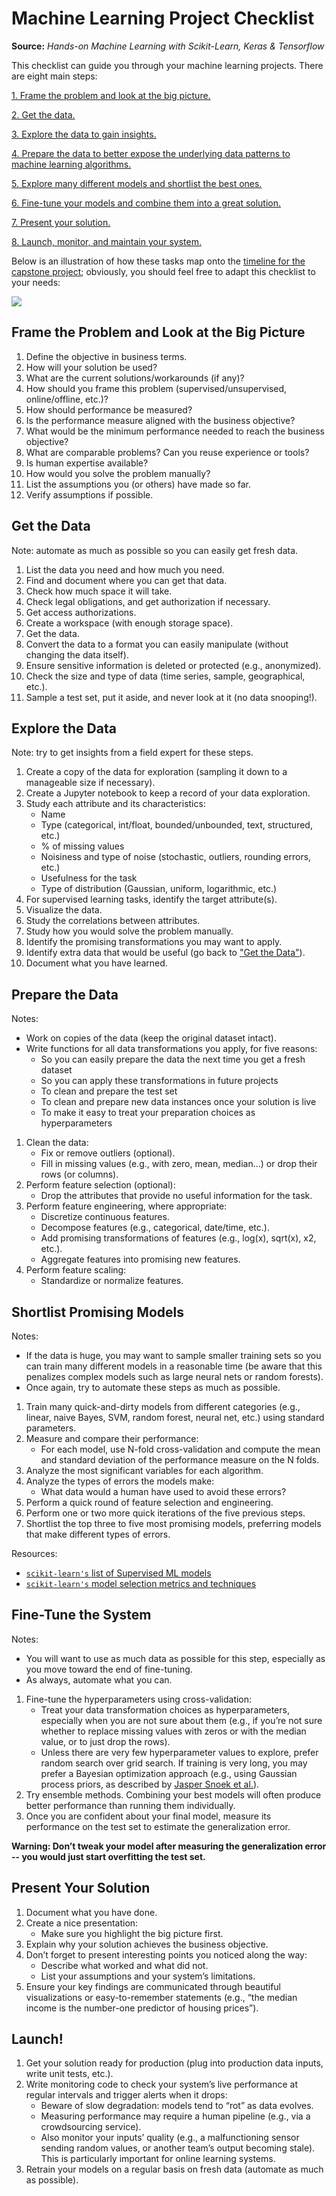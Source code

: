 # Machine Learning Project Checklist

**Source:** *Hands-on Machine Learning with Scikit-Learn, Keras & Tensorflow*

This checklist can guide you through your machine learning projects. There are eight main steps:

[1. Frame the problem and look at the big picture.](#Frame-the-Problem-and-Look-at-the-Big-Picture)

[2. Get the data.](#Get-the-Data)

[3. Explore the data to gain insights.](#Explore-the-Data)

[4. Prepare the data to better expose the underlying data patterns to machine learning algorithms.](#Prepare-the-Data)

[5. Explore many different models and shortlist the best ones.](#Shortlist-Promising-Models)

[6. Fine-tune your models and combine them into a great solution.](#Fine-Tune-the-System)

[7. Present your solution.](#Present-Your-Solution)

[8. Launch, monitor, and maintain your system.](#Launch)

Below is an illustration of how these tasks map onto the [timeline for the capstone project](https://nickmccarty.me/capstone-project-timeline); obviously, you should feel free to adapt this checklist to your needs:

![](https://raw.githubusercontent.com/flatiron-school/DS-Deloitte-07062022/main/archived/intensive/images/timeline-viz.png)

## Frame the Problem and Look at the Big Picture

1. Define the objective in business terms.
2. How will your solution be used?
3. What are the current solutions/workarounds (if any)?
4. How should you frame this problem (supervised/unsupervised, online/offline, etc.)?
5. How should performance be measured?
6. Is the performance measure aligned with the business objective?
7. What would be the minimum performance needed to reach the business objective?
8. What are comparable problems? Can you reuse experience or tools?
9. Is human expertise available?
10. How would you solve the problem manually?
11. List the assumptions you (or others) have made so far.
12. Verify assumptions if possible.

## Get the Data

Note: automate as much as possible so you can easily get fresh data.

1. List the data you need and how much you need.
2. Find and document where you can get that data.
3. Check how much space it will take.
4. Check legal obligations, and get authorization if necessary.
5. Get access authorizations.
6. Create a workspace (with enough storage space).
7. Get the data.
8. Convert the data to a format you can easily manipulate (without changing the data itself).
9. Ensure sensitive information is deleted or protected (e.g., anonymized).
10. Check the size and type of data (time series, sample, geographical, etc.).
11. Sample a test set, put it aside, and never look at it (no data snooping!).

## Explore the Data

Note: try to get insights from a field expert for these steps.

1. Create a copy of the data for exploration (sampling it down to a manageable size if necessary).
2. Create a Jupyter notebook to keep a record of your data exploration.
3. Study each attribute and its characteristics:
    * Name
    * Type (categorical, int/float, bounded/unbounded, text, structured, etc.)
    * % of missing values
    * Noisiness and type of noise (stochastic, outliers, rounding errors, etc.)
    * Usefulness for the task
    * Type of distribution (Gaussian, uniform, logarithmic, etc.)
4. For supervised learning tasks, identify the target attribute(s).
5. Visualize the data.
6. Study the correlations between attributes.
7. Study how you would solve the problem manually.
8. Identify the promising transformations you may want to apply.
9. Identify extra data that would be useful (go back to ["Get the Data"](#Get-the-Data)).
10. Document what you have learned.

## Prepare the Data

Notes:

* Work on copies of the data (keep the original dataset intact).
* Write functions for all data transformations you apply, for five reasons:
    * So you can easily prepare the data the next time you get a fresh dataset
    * So you can apply these transformations in future projects
    * To clean and prepare the test set
    * To clean and prepare new data instances once your solution is live
    * To make it easy to treat your preparation choices as hyperparameters

1. Clean the data:
    * Fix or remove outliers (optional).
    * Fill in missing values (e.g., with zero, mean, median…) or drop their rows (or columns).
2. Perform feature selection (optional):
    * Drop the attributes that provide no useful information for the task.
3. Perform feature engineering, where appropriate:
    * Discretize continuous features.
    * Decompose features (e.g., categorical, date/time, etc.).
    * Add promising transformations of features (e.g., log(x), sqrt(x), x2, etc.).
    * Aggregate features into promising new features.
4. Perform feature scaling:
    * Standardize or normalize features.

## Shortlist Promising Models

Notes:

* If the data is huge, you may want to sample smaller training sets so you can train many different models in a reasonable time (be aware that this penalizes complex models such as large neural nets or random forests).
* Once again, try to automate these steps as much as possible.

1. Train many quick-and-dirty models from different categories (e.g., linear, naive Bayes, SVM, random forest, neural net, etc.) using standard parameters.
2. Measure and compare their performance:
    * For each model, use N-fold cross-validation and compute the mean and standard deviation of the performance measure on the N folds.
3. Analyze the most significant variables for each algorithm.
4. Analyze the types of errors the models make:
    * What data would a human have used to avoid these errors?
5. Perform a quick round of feature selection and engineering.
6. Perform one or two more quick iterations of the five previous steps.
7. Shortlist the top three to five most promising models, preferring models that make different types of errors.

Resources:

* [`scikit-learn's` list of Supervised ML models](https://scikit-learn.org/stable/supervised_learning.html#supervised-learning)
* [`scikit-learn's` model selection metrics and techniques](https://scikit-learn.org/stable/model_selection.html#model-selection)

## Fine-Tune the System

Notes:

* You will want to use as much data as possible for this step, especially as you move toward the end of fine-tuning.
* As always, automate what you can.

1. Fine-tune the hyperparameters using cross-validation:
    * Treat your data transformation choices as hyperparameters, especially when you are not sure about them (e.g., if you’re not sure whether to replace missing values with zeros or with the median value, or to just drop the rows).
    * Unless there are very few hyperparameter values to explore, prefer random search over grid search. If training is very long, you may prefer a Bayesian optimization approach (e.g., using Gaussian process priors, as described by [Jasper Snoek et al.](https://arxiv.org/abs/1206.2944)).
2. Try ensemble methods. Combining your best models will often produce better performance than running them individually.
3. Once you are confident about your final model, measure its performance on the test set to estimate the generalization error.

**Warning: Don’t tweak your model after measuring the generalization error -- you would just start overfitting the test set.**

## Present Your Solution

1. Document what you have done.
2. Create a nice presentation:
    * Make sure you highlight the big picture first.
3. Explain why your solution achieves the business objective.
4. Don’t forget to present interesting points you noticed along the way:
    * Describe what worked and what did not.
    * List your assumptions and your system’s limitations.
5. Ensure your key findings are communicated through beautiful visualizations or easy-to-remember statements (e.g., “the median income is the number-one predictor of housing prices”).

## Launch!

1. Get your solution ready for production (plug into production data inputs, write unit tests, etc.).
2. Write monitoring code to check your system’s live performance at regular intervals and trigger alerts when it drops:
    * Beware of slow degradation: models tend to “rot” as data evolves.
    * Measuring performance may require a human pipeline (e.g., via a crowdsourcing service).
    * Also monitor your inputs’ quality (e.g., a malfunctioning sensor sending random values, or another team’s output becoming stale). This is particularly important for online learning systems.
3. Retrain your models on a regular basis on fresh data (automate as much as possible).
